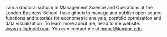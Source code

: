 I am a doctoral scholar in Management Science and Operations at the London Business School. I use github to manage and publish open source functions and tutorials for econometric analysis, portfolio optmization and data visualization. To learn more about me, head to me website: www.milindgoel.com. You can contact me at mgoel@london.edu.

